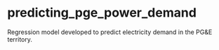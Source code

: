 # predicting_pge_power_demand
Regression model developed to predict electricity demand in the PG&amp;E territory. 
